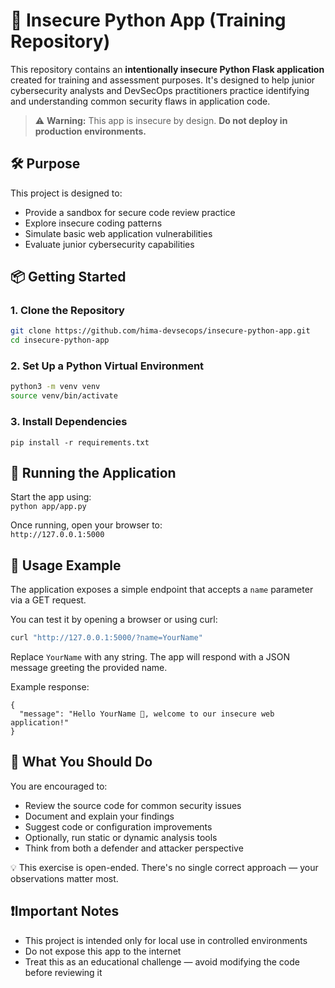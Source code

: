 # 🐍 Insecure Python App (Training Repository)

This repository contains an **intentionally insecure Python Flask application** created for training and assessment purposes. It's designed to help junior cybersecurity analysts and DevSecOps practitioners practice identifying and understanding common security flaws in application code.

> ⚠️ **Warning:** This app is insecure by design. **Do not deploy in production environments.**

## 🛠 Purpose
This project is designed to:

* Provide a sandbox for secure code review practice
* Explore insecure coding patterns
* Simulate basic web application vulnerabilities
* Evaluate junior cybersecurity capabilities

## 📦 Getting Started

### 1. Clone the Repository

```bash
git clone https://github.com/hima-devsecops/insecure-python-app.git
cd insecure-python-app
```
### 2. Set Up a Python Virtual Environment
```bash
python3 -m venv venv
source venv/bin/activate
```

### 3.  Install Dependencies
`pip install -r requirements.txt`  

## 🚀 Running the Application
Start the app using:  
`python app/app.py`

Once running, open your browser to:  
`http://127.0.0.1:5000`

## 📖 Usage Example
The application exposes a simple endpoint that accepts a `name` parameter via a GET request.

You can test it by opening a browser or using curl:

```bash
curl "http://127.0.0.1:5000/?name=YourName"
```

Replace `YourName` with any string. The app will respond with a JSON message greeting the provided name.

Example response:
```
{
  "message": "Hello YourName 👋, welcome to our insecure web application!"
}
```

## 🎯 What You Should Do
You are encouraged to:
* Review the source code for common security issues
* Document and explain your findings
* Suggest code or configuration improvements
* Optionally, run static or dynamic analysis tools
* Think from both a defender and attacker perspective

💡 This exercise is open-ended. There's no single correct approach — your observations matter most.

## ❗Important Notes
* This project is intended only for local use in controlled environments
* Do not expose this app to the internet
* Treat this as an educational challenge — avoid modifying the code before reviewing it

